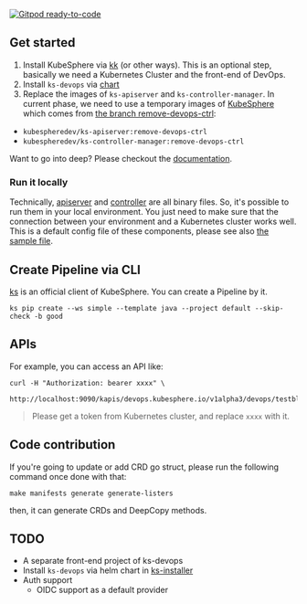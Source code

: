 [![Gitpod ready-to-code](https://img.shields.io/badge/Gitpod-ready--to--code-blue?logo=gitpod)](https://gitpod.io/#https://github.com/LinuxSuRen/ks-devops)

## Get started

1. Install KubeSphere via [kk](https://github.com/kubesphere/kubekey/) (or other ways). 
    This is an optional step, basically we need a Kubernetes Cluster and the front-end of DevOps.
1. Install `ks-devops` via [chart](charts/ks-devops)
1. Replace the images of `ks-apiserver` and `ks-controller-manager`. In current phase, we need to use a temporary images of [KubeSphere](https://github.com/kubesphere/kubesphere/) 
which comes from [the branch remove-devops-ctrl](https://github.com/LinuxSuRen/kubesphere/tree/remove-devops-ctrl):

* `kubespheredev/ks-apiserver:remove-devops-ctrl`
* `kubespheredev/ks-controller-manager:remove-devops-ctrl`

Want to go into deep? Please checkout the [documentation](docs).

### Run it locally

Technically, [apiserver](cmd/apiserver) and [controller](cmd/controller) are all binary files. So, 
it's possible to run them in your local environment. You just need to make sure that the connection 
between your environment and a Kubernetes cluster works well. This is a default config file of these 
components, please see also [the sample file](config/samples/kubesphere.yaml).

## Create Pipeline via CLI

[ks](https://github.com/linuxsuren/ks) is an official client of KubeSphere. You can create a Pipeline by it.

`ks pip create --ws simple --template java --project default --skip-check -b good`

## APIs

For example, you can access an API like:

```shell script
curl -H "Authorization: bearer xxxx" \
  http://localhost:9090/kapis/devops.kubesphere.io/v1alpha3/devops/testblpsz/pipelines
```

> Please get a token from Kubernetes cluster, and replace `xxxx` with it.

## Code contribution

If you're going to update or add CRD go struct, please run the following command once done with that:

`make manifests generate generate-listers`

then, it can generate CRDs and DeepCopy methods.

## TODO

* A separate front-end project of ks-devops
* Install `ks-devops` via helm chart in [ks-installer](https://github.com/kubesphere/ks-installer)
* Auth support
    * OIDC support as a default provider
